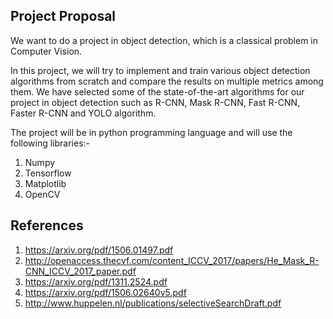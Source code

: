 ## Project Proposal

We want to do a project in object detection, which is a classical problem in Computer Vision.

In this project, we will try to implement and train various object detection algorithms from scratch and compare the results on multiple metrics among them. We have selected some of the state-of-the-art algorithms for our project in object detection such as R-CNN, Mask R-CNN, Fast R-CNN, Faster R-CNN and YOLO algorithm.

The project will be in python programming language and will use the following libraries:-
1. Numpy
2. Tensorflow
3. Matplotlib
4. OpenCV

## References
1. https://arxiv.org/pdf/1506.01497.pdf
2. http://openaccess.thecvf.com/content_ICCV_2017/papers/He_Mask_R-CNN_ICCV_2017_paper.pdf
3. https://arxiv.org/pdf/1311.2524.pdf
4. https://arxiv.org/pdf/1506.02640v5.pdf
5. http://www.huppelen.nl/publications/selectiveSearchDraft.pdf


